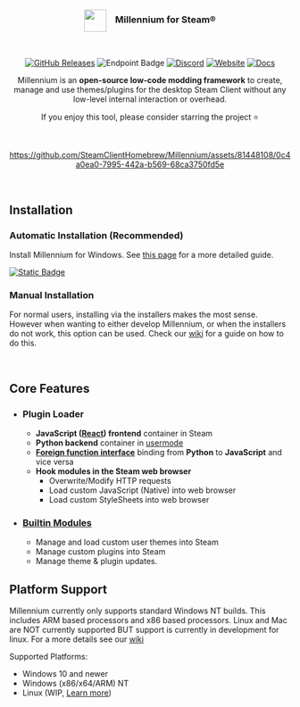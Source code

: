 <div align="center">
<!-- <img src="https://i.imgur.com/9qYPFSA.png" alt="Alt text" width="40">
  ## Millennium for Steam® -->

<h3><img align="center" height="40" src="https://i.imgur.com/9qYPFSA.png"> &nbsp; &nbsp;Millennium for Steam®</h3>
<br>

[![GitHub Releases][downloads-badge]][downloads-link] 
![Endpoint Badge][loc-bage]
[![Discord][discord-badge]][discord-link] 
[![Website][website-badge]][website-link] [![Docs][docs-badge]][docs-link]


[downloads-badge]: https://img.shields.io/github/downloads/shadowmonster99/millennium-steam-binaries/total?labelColor=grey&color=111111&style=for-the-badge
[downloads-link]: #automatic-installation-recommended

[discord-badge]: https://img.shields.io/badge/discord-green?labelColor=grey&color=111111&style=for-the-badge&logo=discord&logoColor=white
[discord-link]: https://millennium.web.app/discord

[website-badge]: https://img.shields.io/badge/website-green?labelColor=grey&color=111111&style=for-the-badge&logo=firefoxbrowser&logoColor=white
[website-link]: https://millennium.web.app/

[docs-badge]: https://img.shields.io/badge/documentation-green?labelColor=grey&color=111111&style=for-the-badge&logo=readthedocs&logoColor=white
[docs-link]: https://github.com/SteamClientHomebrew/Millennium/wiki

[loc-bage]: https://img.shields.io/endpoint?url=https%3A%2F%2Floc-counter.onrender.com%2F%3Frepo%3DSteamClientHomebrew%2FMillennium%26branch%3Dmain%26ignored%3Dvendor%26languages%3DC%2520Header%2CC%252B%252B&color=111111&style=for-the-badge&logoColor=white&label=Lines%20of%20Code

Millennium is an **open-source low-code modding framework** to create, manage and use themes/plugins for the desktop Steam Client without any low-level internal interaction or overhead.

If you enjoy this tool, please consider starring the project ⭐

<br>

<!-- credits to https://github.com/clawdius for this intro video -->
https://github.com/SteamClientHomebrew/Millennium/assets/81448108/0c4a0ea0-7995-442a-b569-68ca3750fd5e

<br>
</div>

## Installation

### Automatic Installation (Recommended)

  Install Millennium for Windows. See [this page](https://github.com/SteamClientHomebrew/Millennium/wiki/Getting-Started#automatic) for a more detailed guide.

  <!-- [![Windows Installer][windows-badge]][windows-link] -->
[![Static Badge](https://img.shields.io/badge/Download%20Windows-fff?style=for-the-badge&logo=windows&logoColor=white&color=2D5CBF)][windows-link]
<!-- [![Static Badge](https://img.shields.io/badge/Download%20Linux-fff?style=for-the-badge&logo=linux&logoColor=white&color=orange)][windows-link] -->


  [windows-link]: https://github.com/SteamClientHomebrew/Installer/releases/latest/download/Millennium.Installer-Windows.exe
  [windows-badge]: https://img.shields.io/badge/Windows%20(10+)-3a71c1?logo=Windows&logoColor=white&labelColor=111111&color=3a71c1&style=for-the-badge

### Manual Installation

For normal users, installing via the installers makes the most sense. However when wanting to either develop Millennium, or when the installers do not work, this option can be used. Check our [wiki](https://github.com/SteamClientHomebrew/Millennium/wiki/Getting-Started#manual) for a guide on how to do this.

<br>

## Core Features

- ### Plugin Loader
  - **JavaScript ([React](https://react.dev/)) frontend** container in Steam
  - **Python backend** container in [usermode](https://en.wikipedia.org/wiki/User-Mode_Driver_Framework)
  - **[Foreign function interface](https://en.wikipedia.org/wiki/Foreign_function_interface)** binding from **Python** to **JavaScript** and vice versa
  - **Hook modules in the Steam web browser**
    - Overwrite/Modify HTTP requests
    - Load custom JavaScript (Native) into web browser
    - Load custom StyleSheets into web browser
- ### [Builtin Modules](https://github.com/SteamClientHomebrew/__builtins__)
  - Manage and load custom user themes into Steam
  - Manage custom plugins into Steam
  - Manage theme & plugin updates. 

## Platform Support

Millennium currently only supports standard Windows NT builds. This includes ARM based processors and x86 based processors. Linux and Mac are NOT currently supported BUT support is currently in development for linux. For a more details see our [wiki](https://github.com/SteamClientHomebrew/Millennium/wiki/Platform-Support)

Supported Platforms:

- Windows 10 and newer
- Windows (x86/x64/ARM) NT
- Linux (WIP, [Learn more](https://github.com/SteamClientHomebrew/Millennium/wiki/Platform-Support))
